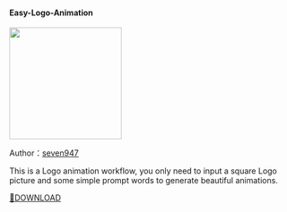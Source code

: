 #### Easy-Logo-Animation

<p align="left">
  <img src="./easy-logo-animation-v1.gif" width="200">
</p>

Author：[seven947](https://www.xiaohongshu.com/user/profile/607e4be40000000001004cf7)

This is a Logo animation workflow, you only need to input a square Logo picture and some simple prompt words to generate beautiful animations.

[🔗DOWNLOAD](./easy-logo-animation-v1.json)